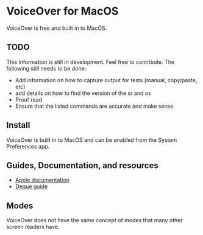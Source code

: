 # VoiceOver for MacOS

VoiceOver is free and built in to MacOS.

## TODO

This information is still in development. Feel free to contribute. The following still needs to be done:

* Add information on how to capture output for tests (manual, copy/paste, etc)
* add details on how to find the version of the sr and os
* Proof read
* Ensure that the listed commands are accurate and make sense

## Install

VoiceOver is built in to MacOS and can be enabled from the System Preferences app.

## Guides, Documentation, and resources

* [Apple documentation](https://www.apple.com/accessibility/mac/vision/)
* [Deque guide](https://dequeuniversity.com/screenreaders/voiceover-keyboard-shortcuts)

## Modes

VoiceOver does not have the same concept of modes that many other screen readers have.

